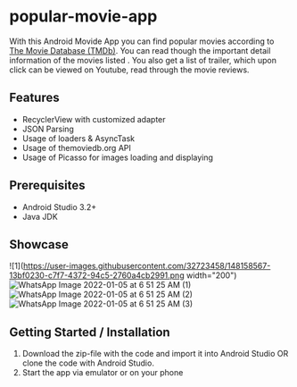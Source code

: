 # popular-movie-app

With this Android Movide App you can find popular movies according to [The
Movie Database (TMDb)](/https://www.themoviedb.org/). You can read though the important detail
information of the movies listed . You also get a list of trailer, which upon click can be
viewed on Youtube, read through the movie reviews.

## Features

- RecyclerView with customized adapter
- JSON Parsing
- Usage of loaders & AsyncTask
- Usage of themoviedb.org API
- Usage of Picasso for images loading and displaying

## Prerequisites
- Android Studio 3.2+
- Java JDK

## Showcase

![1](https://user-images.githubusercontent.com/32723458/148158567-13bf0230-c7f7-4372-94c5-2760a4cb2991.png width="200")
![WhatsApp Image 2022-01-05 at 6 51 25 AM (1)](https://user-images.githubusercontent.com/32723458/148158059-0eae99f6-89e1-431d-803f-2277a06943bd.jpeg)
![WhatsApp Image 2022-01-05 at 6 51 25 AM (2)](https://user-images.githubusercontent.com/32723458/148158057-0c428b06-31bf-4c7c-b907-186bf6b86ae7.jpeg)
![WhatsApp Image 2022-01-05 at 6 51 25 AM (3)](https://user-images.githubusercontent.com/32723458/148158063-e382267e-a8f0-4c46-9f33-538e37bdb9d8.jpeg)





## Getting Started / Installation
1. Download the zip-file with the code and import it into Android Studio OR clone the code with Android Studio.
2. Start the app via emulator or on your phone
